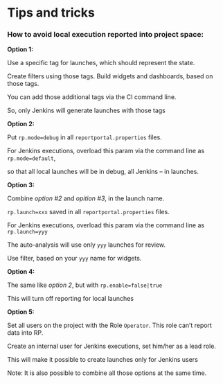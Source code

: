 # Tips and tricks

### How to avoid local execution reported into project space:
**Option 1:** 

Use a specific tag for launches, which should represent the state.

Create filters using those tags. Build widgets and dashboards, based on those tags. 

You can add those additional tags via the CI command line. 

So, only Jenkins will generate launches with those tags



**Option 2:**

Put `rp.mode=debug` in all `reportportal.properties` files.

For Jenkins executions, overload this param via the command line as `rp.mode=default`,

so that all local launches will be in debug, all Jenkins – in launches.



**Option 3:**

Combine _option #2_ and _opition #3_, in the launch name.

`rp.launch=xxx` saved in all `reportportal.properties` files.

For Jenkins executions, overload this param via the command line as `rp.launch=yyy`

The auto-analysis will use only `yyy` launches for review.

Use filter, based on your `yyy` name for widgets.



**Option 4:**

The same like _option 2_, but with `rp.enable=false|true`

This will turn off reporting for local launches



**Option 5:**

Set all users on the project with the Role `Operator`. This role can’t report data into RP.

Create an internal user for Jenkins executions, set him/her as a lead role. 

This will make it possible to create launches only for Jenkins users

Note: It is also possible to combine all those options at the same time.
